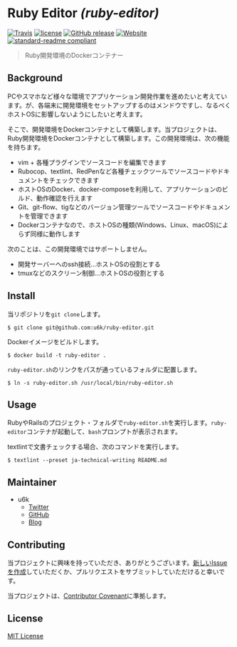# Ruby Editor _(ruby-editor)_

[![Travis](https://img.shields.io/travis/u6k/ruby-editor.svg)](https://travis-ci.org/u6k/ruby-editor)
[![license](https://img.shields.io/github/license/u6k/ruby-editor.svg)](https://github.com/u6k/ruby-editor/blob/master/LICENSE)
[![GitHub release](https://img.shields.io/github/release/u6k/ruby-editor.svg)](https://github.com/u6k/ruby-editor/releases)
[![Website](https://img.shields.io/website-up-down-green-red/https/redmine.u6k.me%2Fprojects%2Fos-setup.svg?label=u6k.Redmine)](https://redmine.u6k.me/projects/os-setup)
[![standard-readme compliant](https://img.shields.io/badge/readme%20style-standard-brightgreen.svg?style=flat-square)](https://github.com/RichardLitt/standard-readme)

> Ruby開発環境のDockerコンテナー

## Background

PCやスマホなど様々な環境でアプリケーション開発作業を進めたいと考えています。が、各端末に開発環境をセットアップするのはメンドウですし、なるべくホストOSに影響しないようにしたいと考えます。

そこで、開発環境をDockerコンテナとして構築します。当プロジェクトは、Ruby開発環境をDockerコンテナとして構築します。この開発環境は、次の機能を持ちます。

- vim + 各種プラグインでソースコードを編集できます
- Rubocop、textlint、RedPenなど各種チェックツールでソースコードやドキュメントをチェックできます
- ホストOSのDocker、docker-composeを利用して、アプリケーションのビルド、動作確認を行えます
- Git、git-flow、tigなどのバージョン管理ツールでソースコードやドキュメントを管理できます
- Dockerコンテナなので、ホストOSの種類(Windows、Linux、macOS)によらず同様に動作します

次のことは、この開発環境ではサポートしません。

- 開発サーバーへのssh接続…ホストOSの役割とする
- tmuxなどのスクリーン制御…ホストOSの役割とする

## Install

当リポジトリを`git clone`します。

```
$ git clone git@github.com:u6k/ruby-editor.git
```

Dockerイメージをビルドします。

```
$ docker build -t ruby-editor .
```

`ruby-editor.sh`のリンクをパスが通っているフォルダに配置します。

```
$ ln -s ruby-editor.sh /usr/local/bin/ruby-editor.sh
```

## Usage

RubyやRailsのプロジェクト・フォルダで`ruby-editor.sh`を実行します。`ruby-editor`コンテナが起動して、`bash`プロンプトが表示されます。

textlintで文書チェックする場合、次のコマンドを実行します。

```
$ textlint --preset ja-technical-writing README.md
```

## Maintainer

- u6k
  - [Twitter](https://twitter.com/u6k_yu1)
  - [GitHub](https://github.com/u6k)
  - [Blog](https://blog.u6k.me/)

## Contributing

当プロジェクトに興味を持っていただき、ありがとうございます。[新しいIssueを作成](https://github.com/u6k/ruby-editor/issues/new)していただくか、プルリクエストをサブミットしていただけると幸いです。

当プロジェクトは、[Contributor Covenant](https://www.contributor-covenant.org/version/1/4/code-of-conduct)に準拠します。

## License

[MIT License](https://github.com/u6k/ruby-editor/blob/master/LICENSE)
